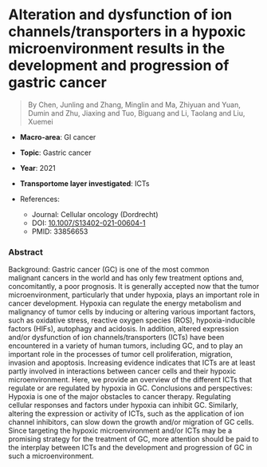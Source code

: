 # Alteration and dysfunction of ion channels/transporters in a hypoxic microenvironment results in the development and progression of gastric cancer

> By Chen, Junling and Zhang, Minglin and Ma, Zhiyuan and Yuan, Dumin and Zhu, Jiaxing and Tuo, Biguang and Li, Taolang and Liu, Xuemei

- **Macro-area**: GI cancer
- **Topic**: Gastric cancer
- **Year**: 2021
- **Transportome layer investigated**: ICTs

- References:
  - Journal: Cellular oncology (Dordrecht)
  - DOI: [10.1007/S13402-021-00604-1](https://doi.org/10.1007/S13402-021-00604-1)
  - PMID: 33856653

### Abstract

Background: Gastric cancer (GC) is one of the most common malignant cancers in the world and has only few treatment options and, concomitantly, a poor prognosis. It is generally accepted now that the tumor microenvironment, particularly that under hypoxia, plays an important role in cancer development. Hypoxia can regulate the energy metabolism and malignancy of tumor cells by inducing or altering various important factors, such as oxidative stress, reactive oxygen species (ROS), hypoxia-inducible factors (HIFs), autophagy and acidosis. In addition, altered expression and/or dysfunction of ion channels/transporters (ICTs) have been encountered in a variety of human tumors, including GC, and to play an important role in the processes of tumor cell proliferation, migration, invasion and apoptosis. Increasing evidence indicates that ICTs are at least partly involved in interactions between cancer cells and their hypoxic microenvironment. Here, we provide an overview of the different ICTs that regulate or are regulated by hypoxia in GC. Conclusions and perspectives: Hypoxia is one of the major obstacles to cancer therapy. Regulating cellular responses and factors under hypoxia can inhibit GC. Similarly, altering the expression or activity of ICTs, such as the application of ion channel inhibitors, can slow down the growth and/or migration of GC cells. Since targeting the hypoxic microenvironment and/or ICTs may be a promising strategy for the treatment of GC, more attention should be paid to the interplay between ICTs and the development and progression of GC in such a microenvironment.
